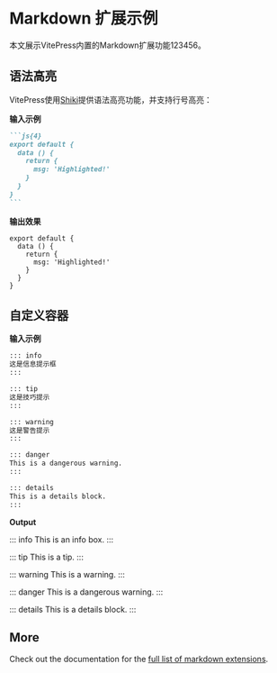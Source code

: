 # Markdown 扩展示例

本文展示VitePress内置的Markdown扩展功能123456。

## 语法高亮

VitePress使用[Shiki](https://github.com/shikijs/shiki)提供语法高亮功能，并支持行号高亮：

**输入示例**

````md
```js{4}
export default {
  data () {
    return {
      msg: 'Highlighted!'
    }
  }
}
```
````

**输出效果**

```js{4}
export default {
  data () {
    return {
      msg: 'Highlighted!'
    }
  }
}
```

## 自定义容器

**输入示例**

```md
::: info
这是信息提示框
:::

::: tip
这是技巧提示
:::

::: warning
这是警告提示
:::

::: danger
This is a dangerous warning.
:::

::: details
This is a details block.
:::
```

**Output**

::: info
This is an info box.
:::

::: tip
This is a tip.
:::

::: warning
This is a warning.
:::

::: danger
This is a dangerous warning.
:::

::: details
This is a details block.
:::

## More

Check out the documentation for the [full list of markdown extensions](https://vitepress.dev/guide/markdown).
